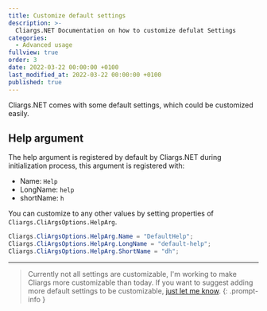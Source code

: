 ```yaml
---
title: Customize default settings
description: >-
  Cliargs.NET Documentation on how to customize defulat Settings
categories:
  - Advanced usage
fullview: true
order: 3
date: 2022-03-22 00:00:00 +0100
last_modified_at: 2022-03-22 00:00:00 +0100
published: true
---
```


Cliargs.NET comes with some default settings, which could be customized easily.

## Help argument

The help argument is registered by default by Cliargs.NET during initialization process, this argument is registered with:

- Name: `Help`
- LongName: `help`
- shortName: `h`

You can customize to any other values by setting properties of `Cliargs.CliArgsOptions.HelpArg`.

```csharp
Cliargs.CliArgsOptions.HelpArg.Name = "DefaultHelp";
Cliargs.CliArgsOptions.HelpArg.LongName = "default-help";
Cliargs.CliArgsOptions.HelpArg.ShortName = "dh";
```

---

> Currently not all settings are customizable, I'm working to make Cliargs more customizable than today. If you want to suggest adding more default settings to be customizable, [just let me know](https://github.com/YounesCheikh/Cliargs.NET/discussions/new?category=ideas).
{: .prompt-info }
